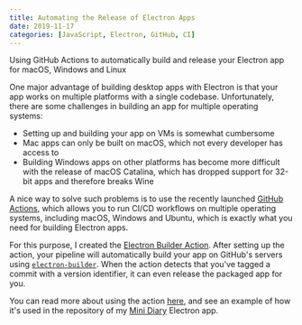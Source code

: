 ```yaml
---
title: Automating the Release of Electron Apps
date: 2019-11-17
categories: [JavaScript, Electron, GitHub, CI]
---
```


Using GitHub Actions to automatically build and release your Electron app for macOS, Windows and Linux

<!--more-->

One major advantage of building desktop apps with Electron is that your app works on multiple platforms with a single codebase. Unfortunately, there are some challenges in building an app for multiple operating systems:

- Setting up and building your app on VMs is somewhat cumbersome
- Mac apps can only be built on macOS, which not every developer has access to
- Building Windows apps on other platforms has become more difficult with the release of macOS Catalina, which has dropped support for 32-bit apps and therefore breaks Wine

A nice way to solve such problems is to use the recently launched [GitHub Actions](https://github.com/features/actions), which allows you to run CI/CD workflows on multiple operating systems, including macOS, Windows and Ubuntu, which is exactly what you need for building Electron apps.

For this purpose, I created the [Electron Builder Action](https://github.com/samuelmeuli/action-electron-builder). After setting up the action, your pipeline will automatically build your app on GitHub's servers using [`electron-builder`](https://github.com/electron-userland/electron-builder). When the action detects that you've tagged a commit with a version identifier, it can even release the packaged app for you.

You can read more about using the action [here](https://github.com/samuelmeuli/action-electron-builder), and see an example of how it's used in the repository of my [Mini Diary](https://github.com/samuelmeuli/mini-diary) Electron app.
